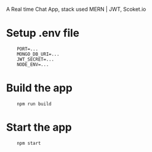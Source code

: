 A Real time Chat App, stack used MERN | JWT, Scoket.io 

# Setup .env file  
        PORT=...
        MONGO_DB_URI=...
        JWT_SECRET=...
        NODE_ENV=... 
# Build the app 
        npm run build 
# Start the app 
        npm start 
        
